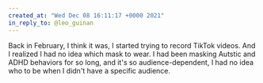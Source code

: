 ```yaml
---
created_at: "Wed Dec 08 16:11:17 +0000 2021"
in_reply_to: @leo_guinan
---
```


Back in February, I think it was, I started trying to record TikTok videos. And I realized I had no idea which mask to wear. I had been masking Autstic and ADHD behaviors for so long, and it's so audience-dependent, I had no idea who to be when I didn't have a specific audience.